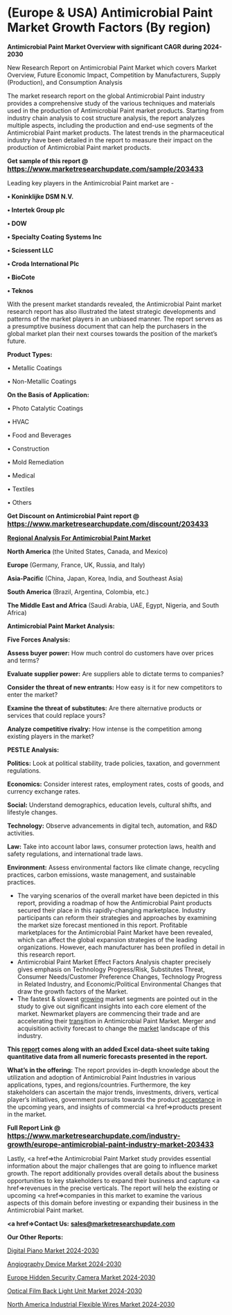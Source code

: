 # (Europe & USA) Antimicrobial Paint Market Growth Factors (By region)

<strong>Antimicrobial Paint Market Overview with significant CAGR during 2024-2030</strong>

New Research Report on Antimicrobial Paint Market which covers Market Overview, Future Economic Impact, Competition by Manufacturers, Supply (Production), and Consumption Analysis

The market research report on the global Antimicrobial Paint industry provides a comprehensive study of the various techniques and materials used in the production of Antimicrobial Paint market products. Starting from industry chain analysis to cost structure analysis, the report analyzes multiple aspects, including the production and end-use segments of the Antimicrobial Paint market products. The latest trends in the pharmaceutical industry have been detailed in the report to measure their impact on the production of Antimicrobial Paint market products.

<strong>Get sample of this report @ <a href=https://www.marketresearchupdate.com/sample/203433><font size=3 color=#0000ff>https://www.marketresearchupdate.com/sample/203433</font></a></strong>

Leading key players in the Antimicrobial Paint market are -

<strong>• Koninklijke DSM N.V.

• Intertek Group plc

• DOW

• Specialty Coating Systems Inc

• Sciessent LLC

• Croda International Plc

• BioCote

• Teknos</strong>

With the present market standards revealed, the Antimicrobial Paint market research report has also illustrated the latest strategic developments and patterns of the market players in an unbiased manner. The report serves as a presumptive business document that can help the purchasers in the global market plan their next courses towards the position of the market’s future.

<strong>Product Types:</strong>

• Metallic Coatings

• Non-Metallic Coatings

<strong>On the Basis of Application:</strong>

• Photo Catalytic Coatings

• HVAC

• Food and Beverages

• Construction

• Mold Remediation

• Medical

• Textiles

• Others

<strong>Get Discount on Antimicrobial Paint report @ <a href=https://www.marketresearchupdate.com/discount/203433><font size=3 color=#0000ff>https://www.marketresearchupdate.com/discount/203433</font></a></strong>

<strong><u><b>Regional Analysis For Antimicrobial Paint Market</b></u></strong>

<strong><b>North America</b></strong> (the United States, Canada, and Mexico)

<strong><b>Europe </b></strong>(Germany, France, UK, Russia, and Italy)

<strong><b>Asia-Pacific</b></strong> (China, Japan, Korea, India, and Southeast Asia)

<strong><b>South America</b></strong> (Brazil, Argentina, Colombia, etc.)

<strong><b>The Middle East and Africa</b></strong> (Saudi Arabia, UAE, Egypt, Nigeria, and South Africa)

<strong>Antimicrobial Paint Market Analysis:</strong>

<strong>Five Forces Analysis:</strong>

<strong>Assess buyer power:</strong> How much control do customers have over prices and terms?

<strong>Evaluate supplier power:</strong> Are suppliers able to dictate terms to companies?

<strong>Consider the threat of new entrants:</strong> How easy is it for new competitors to enter the market?

<strong>Examine the threat of substitutes:</strong> Are there alternative products or services that could replace yours?

<strong>Analyze competitive rivalry:</strong> How intense is the competition among existing players in the market?

<strong>PESTLE Analysis:</strong>

<strong>Politics:</strong> Look at political stability, trade policies, taxation, and government regulations.

<strong>Economics:</strong> Consider interest rates, employment rates, costs of goods, and currency exchange rates.

<strong>Social:</strong> Understand demographics, education levels, cultural shifts, and lifestyle changes.

<strong>Technology:</strong> Observe advancements in digital tech, automation, and R&D activities.

<strong>Law:</strong> Take into account labor laws, consumer protection laws, health and safety regulations, and international trade laws.

<strong>Environment:</strong> Assess environmental factors like climate change, recycling practices, carbon emissions, waste management, and sustainable practices.

<ul>
  <li>The varying scenarios of the overall market have been depicted in this report, providing a roadmap of how the Antimicrobial Paint products secured their place in this rapidly-changing marketplace. Industry participants can reform their strategies and approaches by examining the market size forecast mentioned in this report. Profitable marketplaces for the Antimicrobial Paint Market have been revealed, which can affect the global expansion strategies of the leading organizations. However, each manufacturer has been profiled in detail in this research report.</li>
  <li>Antimicrobial Paint Market Effect Factors Analysis chapter precisely gives emphasis on Technology Progress/Risk, Substitutes Threat, Consumer Needs/Customer Preference Changes, Technology Progress in Related Industry, and Economic/Political Environmental Changes that draw the growth factors of the Market.</li>
  <li>The fastest &amp; slowest <a href=ASDF991299>growing</a> market segments are pointed out in the study to give out significant insights into each core element of the market. Newmarket players are commencing their trade and are accelerating their <a href=>trans</a>ition in Antimicrobial Paint Market. Merger and acquisition activity forecast to change the <a href=>market</a> landscape of this industry.</li>
</ul>
<strong>This <a href=>report</a> comes along with an added Excel data-sheet suite taking quantitative data from all numeric forecasts presented in the report.</strong>

<strong>What’s in the offering:</strong> The report provides in-depth knowledge about the utilization and adoption of Antimicrobial Paint Industries in various applications, types, and regions/countries. Furthermore, the key stakeholders can ascertain the major trends, investments, drivers, vertical player’s initiatives, government pursuits towards the product <a href=ASDF881288>acceptance</a> in the upcoming years, and insights of commercial <a href=>products</a> present in the market.

<strong>Full Report Link @ <a href=https://www.marketresearchupdate.com/industry-growth/europe-antimicrobial-paint-industry-market-203433><font size=3 color=#0000ff>https://www.marketresearchupdate.com/industry-growth/europe-antimicrobial-paint-industry-market-203433</font></a></strong>

Lastly, <a href=>the</a> Antimicrobial Paint Market study provides essential information about the major challenges that are going to influence market growth. The report additionally provides overall details about the business opportunities to key stakeholders to expand their business and capture <a href=>revenues</a> in the precise verticals. The report will help the existing or upcoming <a href=>companies</a> in this market to examine the various aspects of this domain before investing or expanding their business in the Antimicrobial Paint market.

<strong><a href=><strong>Contact Us:</strong></a></strong>
<strong>sales@marketresearchupdate.com</strong>

<strong>Our Other Reports:</strong>

<a href=https://www.linkedin.com/pulse/digital-piano-market-current-business-trends>Digital Piano Market 2024-2030</a>

<a href=https://www.linkedin.com/pulse/angiography-device-market-size-trends-consumption>Angiography Device Market 2024-2030</a>

<a href=https://www.linkedin.com/pulse/europe-hidden-security-camera-market-2023-2030>Europe Hidden Security Camera Market 2024-2030</a>

<a href=https://www.linkedin.com/pulse/optical-film-back-light-unit-market-size-share-kgrmf/>Optical Film Back Light Unit Market 2024-2030</a>

<a href=https://www.linkedin.com/pulse/north-america-industrial-flexible-wires-market-wsaaf/>North America Industrial Flexible Wires Market 2024-2030</a>

